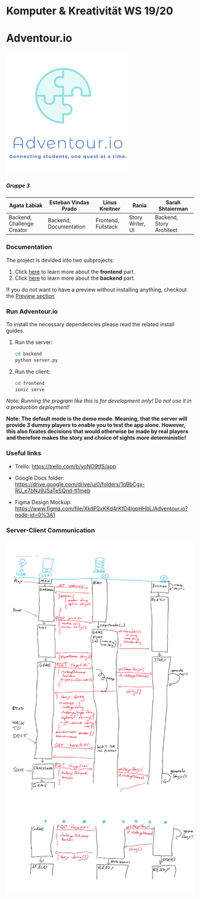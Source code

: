 # Komputer & Kreativität WS 19/20
# <span>Adventour</span>.io
![*Make new friends on a personalized narrative-driven city quest!*](preview/logo.png)
##### Gruppe 3
| Agata Łabiak            | Esteban Vindas Prado      | Linus Kreitner               | Rania           | Sarah Shtaierman         |
|-------------------------|---------------------------|------------------------------|-----------------|--------------------------|
| Backend, Challenge Creator | Backend, Documentation | Frontend, Fullstack | Story Writer, UI | Backend, Story Architect |

### Documentation
The project is devided into two subprojects:
1. Click [here](https://gitlab.ldv.ei.tum.de/komcrea/g3-19/tree/master/frontend) to learn more about the **frontend** part.
2. Click [here](https://gitlab.ldv.ei.tum.de/komcrea/g3-19/tree/master/backend) to learn more about the **backend** part.

If you do not want to have a preview without installing anything, checkout the [Preview section](https://gitlab.ldv.ei.tum.de/komcrea/g3-19/tree/master/preview)

### Run <span>Adventour.io</span>
To install the necessary dependencies please read the related install guides.
1. Run the server:
    ```sh
    cd backend
    python server.py
    ```
2. Run the client:
    ```sh
    cd frontend
    ionic serve
    ```
*Note: Running the program like this is for development only! Do not use it in a production deployment!*

**Note: The default mode is the demo mode. Meaning, that the server will provide 3 dummy players to enable you to test the app alone. However, this also fixates decisions that would otherwise be made by real players and therefore makes the story and choice of sights more deterministic!**
### Useful links

- Trello:
https://trello.com/b/yoNO9tfS/app

- Google Docs folder:
https://drive.google.com/drive/u/0/folders/1qBbCgx-RU_e7bNJ9J5aTeSQnd-tI1meb

- Figma Design Mockup:
https://www.figma.com/file/XkdP2xKKd4rKfD4lgpHHbL/Adventour.io?node-id=0%3A1

### Server-Client Communication
![communication-1.png](preview/communication-1.png)
![communication-2.png](preview/communication-2.jpg)
